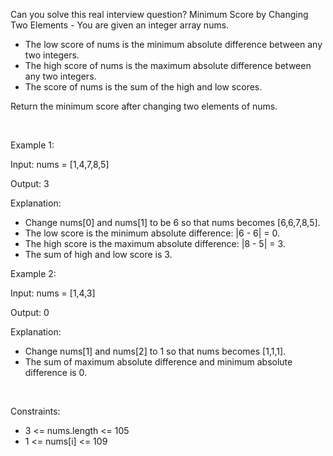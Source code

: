 Can you solve this real interview question? Minimum Score by Changing Two Elements - You are given an integer array nums.

 * The low score of nums is the minimum absolute difference between any two integers.
 * The high score of nums is the maximum absolute difference between any two integers.
 * The score of nums is the sum of the high and low scores.

Return the minimum score after changing two elements of nums.

 

Example 1:

Input: nums = [1,4,7,8,5]

Output: 3

Explanation:

 * Change nums[0] and nums[1] to be 6 so that nums becomes [6,6,7,8,5].
 * The low score is the minimum absolute difference: |6 - 6| = 0.
 * The high score is the maximum absolute difference: |8 - 5| = 3.
 * The sum of high and low score is 3.

Example 2:

Input: nums = [1,4,3]

Output: 0

Explanation:

 * Change nums[1] and nums[2] to 1 so that nums becomes [1,1,1].
 * The sum of maximum absolute difference and minimum absolute difference is 0.

 

Constraints:

 * 3 <= nums.length <= 105
 * 1 <= nums[i] <= 109